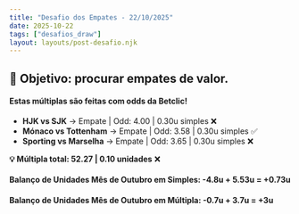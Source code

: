```yaml
---
title: "Desafio dos Empates - 22/10/2025"
date: 2025-10-22
tags: ["desafios_draw"]
layout: layouts/post-desafio.njk
---
```


## 🎯 Objetivo: procurar empates de valor.

#### Estas múltiplas são feitas com odds da Betclic!

- **HJK vs SJK** → Empate | Odd: 4.00 | 0.30u simples ❌
- **Mónaco vs Tottenham** → Empate | Odd: 3.58 | 0.30u simples ✅
- **Sporting vs Marselha** → Empate | Odd: 3.65 | 0.30u simples ❌

**💡 Múltipla total: 52.27 | 0.10 unidades** ❌

#### Balanço de Unidades Mês de Outubro em Simples: -4.8u + 5.53u = +0.73u
#### Balanço de Unidades Mês de Outubro em Múltipla: -0.7u + 3.7u = +3u